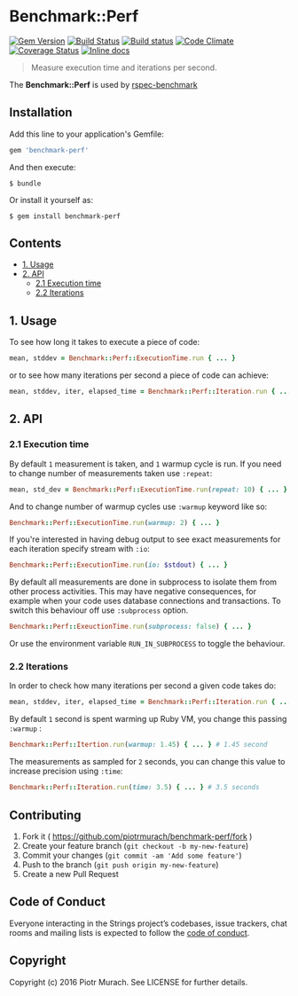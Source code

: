 # Benchmark::Perf

[![Gem Version](https://badge.fury.io/rb/benchmark-perf.svg)][gem]
[![Build Status](https://secure.travis-ci.org/piotrmurach/benchmark-perf.svg?branch=master)][travis]
[![Build status](https://ci.appveyor.com/api/projects/status/wv37qw3x5l9km5kl?svg=true)][appveyor]
[![Code Climate](https://codeclimate.com/github/piotrmurach/benchmark-perf/badges/gpa.svg)][codeclimate]
[![Coverage Status](https://coveralls.io/repos/github/piotrmurach/benchmark-perf/badge.svg?branch=master)][coverage]
[![Inline docs](http://inch-ci.org/github/piotrmurach/benchmark-perf.svg?branch=master)][inchpages]

[gem]: http://badge.fury.io/rb/benchmark-perf
[travis]: http://travis-ci.org/piotrmurach/benchmark-perf
[appveyor]: https://ci.appveyor.com/project/piotrmurach/benchmark-perf
[codeclimate]: https://codeclimate.com/github/piotrmurach/benchmark-perf
[coverage]: https://coveralls.io/github/piotrmurach/benchmark-perf?branch=master
[inchpages]: http://inch-ci.org/github/piotrmurach/benchmark-perf

> Measure execution time and iterations per second.

The **Benchmark::Perf** is used by [rspec-benchmark](https://github.com/piotrmurach/rspec-benchmark)

## Installation

Add this line to your application's Gemfile:

```ruby
gem 'benchmark-perf'
```

And then execute:

    $ bundle

Or install it yourself as:

    $ gem install benchmark-perf

## Contents

* [1. Usage](#1-usage)
* [2. API](#2-api)
  * [2.1 Execution time](#21-execution-time)
  * [2.2 Iterations](#22-iterations)

## 1. Usage

To see how long it takes to execute a piece of code:

```ruby
mean, stddev = Benchmark::Perf::ExecutionTime.run { ... }
```

or to see how many iterations per second a piece of code can achieve:

```ruby
mean, stddev, iter, elapsed_time = Benchmark::Perf::Iteration.run { ... }
```

## 2. API

### 2.1 Execution time

By default `1` measurement is taken, and `1` warmup cycle is run. If you need to change number of measurements taken use `:repeat`:

```ruby
mean, std_dev = Benchmark::Perf::ExecutionTime.run(repeat: 10) { ... }
```

And to change number of warmup cycles use `:warmup` keyword like so:

```ruby
Benchmark::Perf::ExecutionTime.run(warmup: 2) { ... }
```

If you're interested in having debug output to see exact measurements for each iteration specify stream with `:io`:

```ruby
Benchmark::Perf::ExecutionTime.run(io: $stdout) { ... }
```

By default all measurements are done in subprocess to isolate them from other process activities. This may have negative consequences, for example when your code uses database connections and transactions. To switch this behaviour off use `:subprocess` option.

```ruby
Benchmark::Perf::ExeuctionTime.run(subprocess: false) { ... }
```

Or use the environment variable `RUN_IN_SUBPROCESS` to toggle the behaviour.

### 2.2 Iterations

In order to check how many iterations per second a given code takes do:

```ruby
mean, stddev, iter, elapsed_time = Benchmark::Perf::Iteration.run { ... }
```

By default `1` second is spent warming up Ruby VM, you change this passing `:warmup` :

```ruby
Benchmark::Perf::Itertion.run(warmup: 1.45) { ... } # 1.45 second
```

The measurements as sampled for `2` seconds, you can change this value to increase precision using `:time`:

```ruby
Benchmark::Perf::Iteration.run(time: 3.5) { ... } # 3.5 seconds
```

## Contributing

1. Fork it ( https://github.com/piotrmurach/benchmark-perf/fork )
2. Create your feature branch (`git checkout -b my-new-feature`)
3. Commit your changes (`git commit -am 'Add some feature'`)
4. Push to the branch (`git push origin my-new-feature`)
5. Create a new Pull Request

## Code of Conduct

Everyone interacting in the Strings project’s codebases, issue trackers, chat rooms and mailing lists is expected to follow the [code of conduct](https://github.com/piotrmurach/benchmark-perf/blob/master/CODE_OF_CONDUCT.md).

## Copyright

Copyright (c) 2016 Piotr Murach. See LICENSE for further details.

